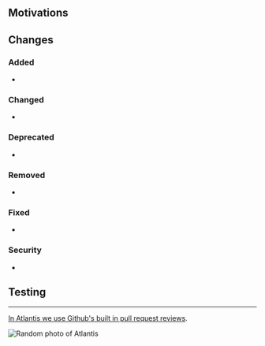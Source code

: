 <!--
  Atlantis uses Conventional Commits to track versions.
  Pull request titles should follow the following format.

  <TYPE>(<optional SCOPE>): <conditionally BREAKING CHANGE:> <description>

  For help creating your pull request, you can [use this tool](https://atlantis.getjobber.com/pull-request-name-generator)

  eg.
    fix(SCOPE): stop graphite breaking when too much pressure applied — Patch Release
    feat(SCOPE): add 'graphiteWidth' option — (Minor) Feature Release
    feat(SCOPE): BREAKING CHANGE: remove graphiteWidth option — (Major) Breaking Release

  TYPE should consist of:
    - fix: a commit of the type fix patches a bug in your codebase
    - feat: a commit of the type feat introduces a new feature to the codebase
    - docs: documentation only changes
    - build: improvements to the build system
    - refactor: a change that neither fixes a bug nor introduces a feature
    - chore: other changes that don't modify src or test files

  SCOPE should be one of:
    - components
    - design
    - eslint
    - generators
    - hooks
    - stylelint


  If your pull request introduces a breaking change please append `BREAKING CHANGE:` following type / scope.

  Further Reading:
    - https://www.conventionalcommits.org
    - https://github.com/commitizen/conventional-commit-types/blob/master/index.json
-->

## Motivations

<!-- Why did you do what you did? -->

## Changes

<!-- https://keepachangelog.com/en/1.0.0/ -->

### Added

- <!-- new features -->

### Changed

- <!-- changes in existing functionality -->

### Deprecated

- <!-- soon-to-be removed features -->

### Removed

- <!-- now removed features -->

### Fixed

- <!-- for any bug fixes -->

### Security

- <!-- in case of vulnerabilities -->

## Testing

<!-- How to test your changes. -->

---

[In Atlantis we use Github's built in pull request reviews](https://help.github.com/en/articles/about-pull-request-reviews).

![Random photo of Atlantis](https://loremflickr.com/672/400/atlantis)
